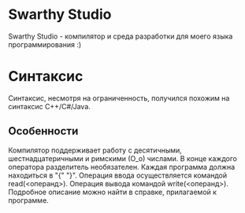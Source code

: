 Swarthy Studio
=============
Swarthy Studio - компилятор и среда разработки для моего языка программирования :)

Синтаксис
=============
Синтаксис, несмотря на ограниченность, получился похожим на синтаксис C++/C#/Java.

Особенности
-------------
Компилятор поддерживает работу с десятичными, шестнадцатеричными и римскими (О_о) числами.
В конце каждого оператора разделитель необязателен.
Каждая программа должна находиться в "{" "}".
Операция ввода осуществляется командой read(<операнд>).
Операция вывода командой write(<операнд>).
Подробное описание можно найти в справке, прилагаемой к программе.

